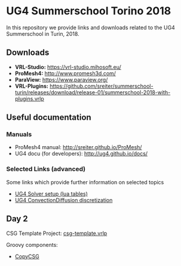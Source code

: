 # UG4 Summerschool Torino 2018
In this repository we provide links and downloads related to the UG4 Summerschool in Turin, 2018.

## Downloads
- **VRL-Studio:** https://vrl-studio.mihosoft.eu/
- **ProMesh4:** http://www.promesh3d.com/
- **ParaView:** https://www.paraview.org/
- **VRL-Plugins:** https://github.com/sreiter/summerschool-turin/releases/download/release-01/summerschool-2018-with-plugins.vrlp


## Useful documentation
### Manuals
- ProMesh4 manual: http://sreiter.github.io/ProMesh/
- UG4 docu (for developers): http://ug4.github.io/docs/

### Selected Links (advanced)
Some links which provide further information on selected topics

- [UG4 Solver setup (lua tables)](http://ug4.github.io/docs/group__solver__util.html#details)
- [UG4 ConvectionDiffusion discretization](http://ug4.github.io/docs/plugins/classug_1_1_convection_diffusion_plugin_1_1_convection_diffusion_base.html#details)

## Day 2

CSG Template Project: [csg-template.vrlp](https://github.com/sreiter/summerschool-turin/releases/download/release-01/csg-template.vrlp)

Groovy components: 
- [CopyCSG](https://gist.github.com/miho/1e491643d713018f3efad18a2221240a)

